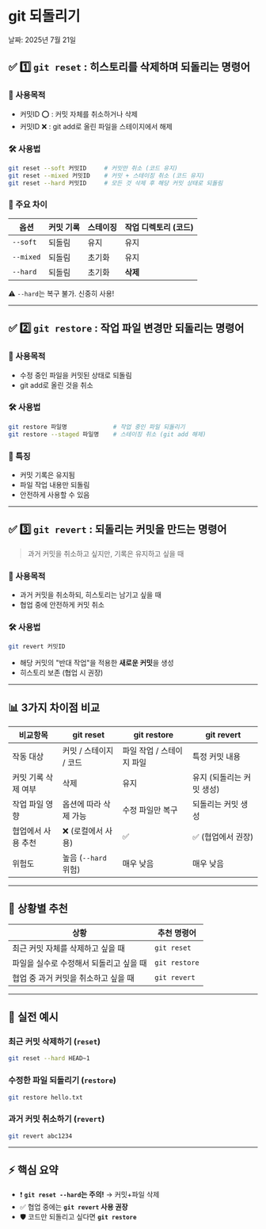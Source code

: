 # git 되돌리기

날짜: 2025년 7월 21일

## ✅ 1️⃣ `git reset` : 히스토리를 삭제하며 되돌리는 명령어

### 🎯 사용목적

- 커밋ID ⭕️ : 커밋 자체를 취소하거나 삭제
- 커밋ID ❌ : git add로 올린 파일을 스테이지에서 해제

### 🛠️ 사용법

```bash
git reset --soft 커밋ID     # 커밋만 취소 (코드 유지)
git reset --mixed 커밋ID    # 커밋 + 스테이징 취소 (코드 유지)
git reset --hard 커밋ID     # 모든 것 삭제 후 해당 커밋 상태로 되돌림

```

### 📌 주요 차이

| 옵션 | 커밋 기록 | 스테이징 | 작업 디렉토리 (코드) |
| --- | --- | --- | --- |
| `--soft` | 되돌림 | 유지 | 유지 |
| `--mixed` | 되돌림 | 초기화 | 유지 |
| `--hard` | 되돌림 | 초기화 | **삭제** |

⚠️ `--hard`는 복구 불가. 신중히 사용!

---

## ✅ 2️⃣ `git restore` : 작업 파일 변경만 되돌리는 명령어

### 🎯 사용목적

- 수정 중인 파일을 커밋된 상태로 되돌림
- git add로 올린 것을 취소

### 🛠️ 사용법

```bash
git restore 파일명             # 작업 중인 파일 되돌리기
git restore --staged 파일명    # 스테이징 취소 (git add 해제)

```

### 📌 특징

- 커밋 기록은 유지됨
- 파일 작업 내용만 되돌림
- 안전하게 사용할 수 있음

---

## ✅ 3️⃣ `git revert` : 되돌리는 커밋을 만드는 명령어

> 과거 커밋을 취소하고 싶지만, 기록은 유지하고 싶을 때
> 

### 🎯 사용목적

- 과거 커밋을 취소하되, 히스토리는 남기고 싶을 때
- 협업 중에 안전하게 커밋 취소

### 🛠️ 사용법

```bash
git revert 커밋ID

```

- 해당 커밋의 "반대 작업"을 적용한 **새로운 커밋**을 생성
- 히스토리 보존 (협업 시 권장)

---

## 📊 3가지 차이점 비교

| 비교항목 | git reset | git restore | git revert |
| --- | --- | --- | --- |
| 작동 대상 | 커밋 / 스테이지 / 코드 | 파일 작업 / 스테이지 파일 | 특정 커밋 내용 |
| 커밋 기록 삭제 여부 | 삭제 | 유지 | 유지 (되돌리는 커밋 생성) |
| 작업 파일 영향 | 옵션에 따라 삭제 가능 | 수정 파일만 복구 | 되돌리는 커밋 생성 |
| 협업에서 사용 추천 | ❌ (로컬에서 사용) | ✅ | ✅ (협업에서 권장) |
| 위험도 | 높음 (`--hard` 위험) | 매우 낮음 | 매우 낮음 |

---

## 📌 상황별 추천

| 상황 | 추천 명령어 |
| --- | --- |
| 최근 커밋 자체를 삭제하고 싶을 때 | `git reset` |
| 파일을 실수로 수정해서 되돌리고 싶을 때 | `git restore` |
| 협업 중 과거 커밋을 취소하고 싶을 때 | `git revert` |

---

## 🎯 실전 예시

### 최근 커밋 삭제하기 (`reset`)

```bash
git reset --hard HEAD~1

```

### 수정한 파일 되돌리기 (`restore`)

```bash
git restore hello.txt

```

### 과거 커밋 취소하기 (`revert`)

```bash
git revert abc1234

```

---

## ⚡ 핵심 요약

- ❗ **`git reset --hard`는 주의!** → 커밋+파일 삭제
- ✅ 협업 중에는 **`git revert` 사용 권장**
- 🛡️ 코드만 되돌리고 싶다면 **`git restore`**